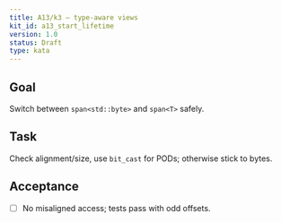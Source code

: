 ```yaml
---
title: A13/k3 — type‑aware views
kit_id: a13_start_lifetime
version: 1.0
status: Draft
type: kata
---
```

## Goal
Switch between `span<std::byte>` and `span<T>` safely.
## Task
Check alignment/size, use `bit_cast` for PODs; otherwise stick to bytes.
## Acceptance
- [ ] No misaligned access; tests pass with odd offsets.